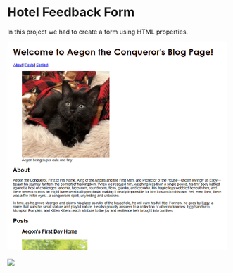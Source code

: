 <h1>Hotel Feedback Form</h1>
<p>In this project we had to create a form using HTML properties.</p>
<a href="https://marisavertz.github.io/Hotel_Feedback_Form/">
  <img src="https://raw.githubusercontent.com/MarisaVertz/Cat_Blog/refs/heads/main/images/cat-blog-screenshot.png" width="500">
</a>
<br><br>
<a href="https://marisavertz.github.io/Hotel_Feedback_Form/">
  <img src="https://dabuttonfactory.com/button.png?t=View+Project&f=Calibri-Bold&ts=18&tc=fff&hp=45&vp=20&w=134&h=38&c=11&bgt=unicolored&bgc=245c68&be=1">
</a>